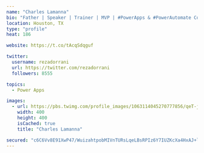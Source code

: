 ```yaml
---
name: "Charles Lamanna"
bio: "Father | Speaker | Trainer | MVP | #PowerApps & #PowerAutomate Community Super User | YouTuber Right-pointing triangle http://youtube.com/c/rezadorrani | Learn - Share - Clockwise rightwards and leftwards open circle arrows"
location: Houston, TX
type: "profile"
heat: 186

website: https://t.co/tAcqSdqguf

twitter:
  username: rezadorrani
  url: https://twitter.com/rezadorrani
  followers: 8555

topics:
  - Power Apps

images:
  - url: https://pbs.twimg.com/profile_images/1063114045270777856/qeT-jpWr_400x400.jpg
    width: 400
    height: 400
    isCached: true
    title: "Charles Lamanna"

secured: "c6C6Vv8E91XwP47/WuizahtpobMIVnTURsLqeLBsRPIz6Y7IUZKcXa4HxAJ+lB1foyzER3I1fIru+5G2wj97IXaMW6Zhc59h1KZgVZcy/e7CQwSR+4BkfpCH14jUjb2UgP+UKVQzuNgG+reCGqj5/UBJ91ry3P+thAKdsDbV0l0tEuZrblBCYK9xE9JOI/wNF5Yl3LwfLC9J8M3YiXSEizkOz5MoEG0LgGJTbbamGd9UWs7ioc4qEOECS7WJnEoCRdrcd8D9C4ImkRZABUUN4B2iz+HuISExq7y6I9yYOyZRNgd4uGcFncOlEpEy/Hbr32aTA2Mk3/QxP3pceIfPMflEW5ad927uMX6B3XtmX3U936jXpcAhwq4TjIQ0t7GrKhpOvURiO/Icp3UoDxCmsSM1ESf/10CfxnDPtdmUPYY=;IxhPK+mAx1DGH7HJ87d3Ag=="
---
```


